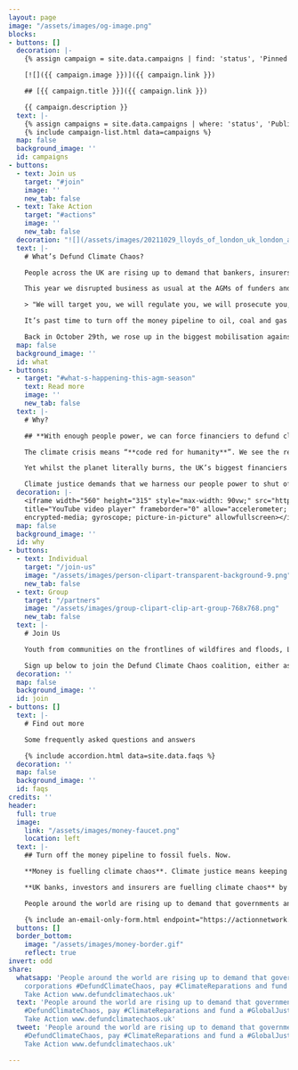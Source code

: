 ```yaml
---
layout: page
image: "/assets/images/og-image.png"
blocks:
- buttons: []
  decoration: |-
    {% assign campaign = site.data.campaigns | find: 'status', 'Pinned' %}

    [![]({{ campaign.image }})]({{ campaign.link }})

    ## [{{ campaign.title }}]({{ campaign.link }})

    {{ campaign.description }}
  text: |-
    {% assign campaigns = site.data.campaigns | where: 'status', 'Published' %}
    {% include campaign-list.html data=campaigns %}
  map: false
  background_image: ''
  id: campaigns
- buttons:
  - text: Join us
    target: "#join"
    image: ''
    new_tab: false
  - text: Take Action
    target: "#actions"
    image: ''
    new_tab: false
  decoration: "![](/assets/images/20211029_lloyds_of_london_uk_london_ad_8.jpg)"
  text: |-
    # What’s Defund Climate Chaos?

    People across the UK are rising up to demand that bankers, insurers and fund managers **Defund Climate Chaos**, pay [**Climate Reparations**](https://climatereparations.uk/ "Climate Reparations Coalition") and fund a **Global Just Transition**.

    This year we disrupted business as usual at the AGMs of funders and insurers of climate chaos. A whole choir sang through HSBC's AGM, we shouted directly confronted the Barclays chairman stopping him speaking, Standard Chartered were met with devil-horned hecklers and Shell had to stop business as usual as 70 people stormed their AGM. **We halted business as usual.**

    > "We will target you, we will regulate you, we will prosecute you, we will dismantle the economic systems and systems of power that you maintain, we will force you to make reparations for the climate crisis and extractivism that you continue to enable around the world."

    It’s past time to turn off the money pipeline to oil, coal and gas companies and for UK finance to start investing in climate justice and a safer future for us all.

    Back in October 29th, we rose up in the biggest mobilisation against financing of fossil fuels, with thousands taking to the streets across the UK. Join us for the next mass action.
  map: false
  background_image: ''
  id: what
- buttons:
  - target: "#what-s-happening-this-agm-season"
    text: Read more
    image: ''
    new_tab: false
  text: |-
    # Why?

    ## **With enough people power, we can force financiers to defund climate chaos. Join us.**

    The climate crisis means “**code red for humanity**”. We see the reality raging around us with floods, wildfires and storms every day.

    Yet whilst the planet literally burns, the UK’s biggest financiers keep pouring billions of pounds each year into fuelling the fire. **Barclays, HSBC, Lloyds of London** to name just a few - they still fund fossil fuels.

    Climate justice demands that we harness our people power to shut off the money pipeline to oil, coal and gas immediately.
  decoration: |-
    <iframe width="560" height="315" style="max-width: 90vw;" src="https://www.youtube.com/embed/0_Oj6v5Wb80"
    title="YouTube video player" frameborder="0" allow="accelerometer; autoplay; clipboard-write;
    encrypted-media; gyroscope; picture-in-picture" allowfullscreen></iframe>
  map: false
  background_image: ''
  id: why
- buttons:
  - text: Individual
    target: "/join-us"
    image: "/assets/images/person-clipart-transparent-background-9.png"
    new_tab: false
  - text: Group
    target: "/partners"
    image: "/assets/images/group-clipart-clip-art-group-768x768.png"
    new_tab: false
  text: |-
    # Join Us

    Youth from communities on the frontlines of wildfires and floods, Land Defenders, trade unions, and local campaign groups, we are all joining together to transform the finance system.

    Sign up below to join the Defund Climate Chaos coalition, either as a group (Grassroots, NGO, Union) or individual.
  decoration: ''
  map: false
  background_image: ''
  id: join
- buttons: []
  text: |-
    # Find out more

    Some frequently asked questions and answers

    {% include accordion.html data=site.data.faqs %}
  decoration: ''
  map: false
  background_image: ''
  id: faqs
credits: ''
header:
  full: true
  image:
    link: "/assets/images/money-faucet.png"
    location: left
  text: |-
    ## Turn off the money pipeline to fossil fuels. Now.

    **Money is fuelling climate chaos**. Climate justice means keeping fossil fuels in the ground. We need to stop new coal, oil, gas and fracking project

    **UK banks, investors and insurers are fuelling climate chaos** by pumping billions of pounds into climate wrecking projects. Without that support, companies like Shell and BP, can't fuel climate breakdown.

    People around the world are rising up to demand that governments and corporations **#DefundClimateChaos**, pay **Climate Reparations** and fund a **Global** **Just Transition**.

    {% include an-email-only-form.html endpoint="https://actionnetwork.org/api/v2/petitions/e0c7e2f4-925f-448c-9558-57c1997b5408/signatures" jump="actions" %}
  buttons: []
  border_bottom:
    image: "/assets/images/money-border.gif"
    reflect: true
invert: odd
share:
  whatsapp: 'People around the world are rising up to demand that governments and
    corporations #DefundClimateChaos, pay #ClimateReparations and fund a #GlobalJustTransition
    Take Action www.defundclimatechaos.uk'
  text: 'People around the world are rising up to demand that governments and corporations
    #DefundClimateChaos, pay #ClimateReparations and fund a #GlobalJustTransition
    Take Action www.defundclimatechaos.uk'
  tweet: 'People around the world are rising up to demand that governments and corporations
    #DefundClimateChaos, pay #ClimateReparations and fund a #GlobalJustTransition
    Take Action www.defundclimatechaos.uk'

---
```

